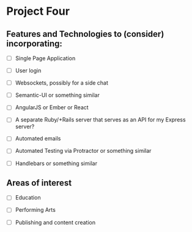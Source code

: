 # Project Four

## Features and Technologies to (consider) incorporating:

- [ ] Single Page Application

- [ ] User login

- [ ] Websockets, possibly for a side chat

- [ ] Semantic-UI or something similar

- [ ] AngularJS or Ember or React 

- [ ] A separate Ruby/+Rails server that serves as an API for my Express server?

- [ ] Automated emails

- [ ] Automated Testing via Protractor or something similar

- [ ] Handlebars or something similar

## Areas of interest

- [ ] Education

- [ ] Performing Arts

- [ ] Publishing and content creation
